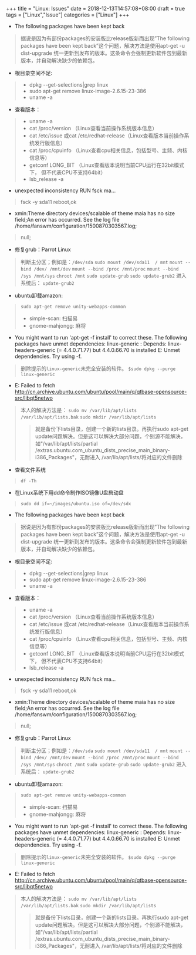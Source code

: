 +++
title = "Linux: Issues"
date = 2018-12-13T14:57:08+08:00
draft = true
tags = ["Linux","Issue"]
categories = ["Linux"]
+++

+ The following packages have been kept back
> 据说是因为有部份packages的安装版比release版新而出现”The following packages have been kept back”这个问题，解决方法是使用apt-get -u dist-upgrade 统一更新到发布的版本。这条命令会强制更新软件包到最新版本，并自动解决缺少的依赖包。

+ 根目录空间不足:
> + dpkg --get-selections|grep linux 
> + sudo apt-get remove linux-image-2.6.15-23-386 
> + uname -a 

+ 查看版本：
>+ uname -a 
> + cat /proc/version （Linux查看当前操作系统版本信息） 
> + cat /etc/issue 或cat /etc/redhat-release（Linux查看版本当前操作系统发行版信息） 
> + cat /proc/cpuinfo （Linux查看cpu相关信息，包括型号、主频、内核信息等） 
> + getconf LONG_BIT （Linux查看版本说明当前CPU运行在32bit模式下， 但不代表CPU不支持64bit） 
> + lsb_release -a

+ unexpected inconsistency RUN fsck ma...
> fsck -y sda11
reboot,ok

+ xmin:Theme directory devices/scalable of theme maia has no size field;An error has occurred. See the log file /home/fanswm/configuration/1500870303567.log;
> null;

+ 修复grub：Parrot Linux
> 判断主分区；例如是：`/dev/sda`
`sudo mount /dev/sda11  / mnt` 
`mount --bind /dev/ /mnt/dev`
`mount --bind /proc /mnt/proc`
`mount --bind  /sys /mnt/sys`
`chroot /mnt`
`sudo update-grub`
`sudo update-grub2`
进入系统后：
`update-grub2`

+ ubuntu卸载amazon:
> `sudo apt-get remove unity-webapps-common`
> + simple-scan: 扫描易
> + gnome-mahjongg: 麻将


+ You might want to run 'apt-get -f install' to correct these.
The following packages have unmet dependencies:
 linux-generic : Depends: linux-headers-generic (= 4.4.0.71.77) but 4.4.0.66.70 is installed
E: Unmet dependencies. Try using -f.

> 删除提示的`linux-generic`未完全安装的软件。
    `$sudo dpkg --purge linux-generic`
    
+ E: Failed to fetch http://cn.archive.ubuntu.com/ubuntu/pool/main/q/qtbase-opensource-src/libqt5netwo

> 本人的解决方法是：
`sudo mv /var/lib/apt/lists /var/lib/apt/lists.bak`
`sudo mkdir /var/lib/apt/lists`
> > 就是备份下lists目录，创建一个新的lists目录。再执行sudo apt-get update问题解决。但是这可以解决大部分问题，个别源不能解决，如"/var/lib/apt/lists/partial /extras.ubuntu.com_ubuntu_dists_precise_main_binary-i386_Packages"，无耐进入 /var/lib/apt/lists/将对应的文件删除

+ 查看文件系统
> `df -Th`

+ 在Linux系统下用dd命令制作ISO镜像U盘启动盘
> `sudo dd if=~/images/ubuntu.iso of=/dev/sdx`

+ The following packages have been kept back
> 据说是因为有部份packages的安装版比release版新而出现”The following packages have been kept back”这个问题，解决方法是使用apt-get -u dist-upgrade 统一更新到发布的版本。这条命令会强制更新软件包到最新版本，并自动解决缺少的依赖包。

+ 根目录空间不足:
> + dpkg --get-selections|grep linux 
> + sudo apt-get remove linux-image-2.6.15-23-386 
> + uname -a 

+ 查看版本：
>+ uname -a 
> + cat /proc/version （Linux查看当前操作系统版本信息） 
> + cat /etc/issue 或cat /etc/redhat-release（Linux查看版本当前操作系统发行版信息） 
> + cat /proc/cpuinfo （Linux查看cpu相关信息，包括型号、主频、内核信息等） 
> + getconf LONG_BIT （Linux查看版本说明当前CPU运行在32bit模式下， 但不代表CPU不支持64bit） 
> + lsb_release -a

+ unexpected inconsistency RUN fsck ma...
> fsck -y sda11
reboot,ok

+ xmin:Theme directory devices/scalable of theme maia has no size field;An error has occurred. See the log file /home/fanswm/configuration/1500870303567.log;
> null;

+ 修复grub：Parrot Linux
> 判断主分区；例如是：`/dev/sda`
`sudo mount /dev/sda11  / mnt` 
`mount --bind /dev/ /mnt/dev`
`mount --bind /proc /mnt/proc`
`mount --bind  /sys /mnt/sys`
`chroot /mnt`
`sudo update-grub`
`sudo update-grub2`
进入系统后：
`update-grub2`

+ ubuntu卸载amazon:
> `sudo apt-get remove unity-webapps-common`
> + simple-scan: 扫描易
> + gnome-mahjongg: 麻将


+ You might want to run 'apt-get -f install' to correct these.
The following packages have unmet dependencies:
 linux-generic : Depends: linux-headers-generic (= 4.4.0.71.77) but 4.4.0.66.70 is installed
E: Unmet dependencies. Try using -f.

> 删除提示的`linux-generic`未完全安装的软件。
    `$sudo dpkg --purge linux-generic`
    
+ E: Failed to fetch http://cn.archive.ubuntu.com/ubuntu/pool/main/q/qtbase-opensource-src/libqt5netwo

> 本人的解决方法是：
`sudo mv /var/lib/apt/lists /var/lib/apt/lists.bak`
`sudo mkdir /var/lib/apt/lists`
> > 就是备份下lists目录，创建一个新的lists目录。再执行sudo apt-get update问题解决。但是这可以解决大部分问题，个别源不能解决，如"/var/lib/apt/lists/partial /extras.ubuntu.com_ubuntu_dists_precise_main_binary-i386_Packages"，无耐进入 /var/lib/apt/lists/将对应的文件删除


